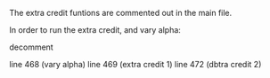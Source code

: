 The extra credit funtions are commented out in the main file.  

In order to run the extra credit, and vary alpha:

decomment 

line 468 (vary alpha) 
line 469 (extra credit 1)
line 472 (dbtra credit 2) 
